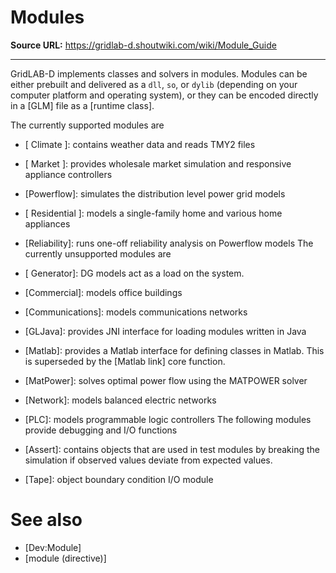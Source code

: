 # Modules

**Source URL:** https://gridlab-d.shoutwiki.com/wiki/Module_Guide

---
 
 
GridLAB-D implements classes and solvers in modules. Modules can be either prebuilt and delivered as a `dll`, `so`, or `dylib` (depending on your computer platform and operating system), or they can be encoded directly in a [GLM] file as a [runtime class]. 

The currently supported modules are 

  * [ Climate ]: contains weather data and reads TMY2 files
  * [ Market ]: provides wholesale market simulation and responsive appliance controllers
  * [Powerflow]: simulates the distribution level power grid models
  * [ Residential ]: models a single-family home and various home appliances
  * [Reliability]: runs one-off reliability analysis on Powerflow models
The currently unsupported modules are 

  * [ Generator]: DG models act as a load on the system.
  * [Commercial]: models office buildings
  * [Communications]: models communications networks
  * [GLJava]: provides JNI interface for loading modules written in Java
  * [Matlab]: provides a Matlab interface for defining classes in Matlab. This is superseded by the [Matlab link] core function.
  * [MatPower]: solves optimal power flow using the MATPOWER solver
  * [Network]: models balanced electric networks
  * [PLC]: models programmable logic controllers
The following modules provide debugging and I/O functions 

  * [Assert]: contains objects that are used in test modules by breaking the simulation if observed values deviate from expected values.
  * [Tape]: object boundary condition I/O module
# See also

  * [Dev:Module]
  * [module (directive)]

